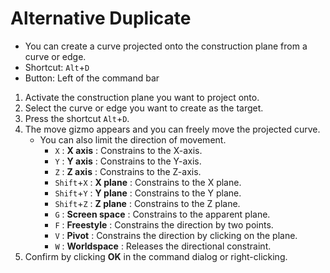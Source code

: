 # Alternative Duplicate

- You can create a curve projected onto the construction plane from a curve or edge.
- Shortcut: `Alt`+`D`
- Button: Left of the command bar

1. Activate the construction plane you want to project onto.
2. Select the curve or edge you want to create as the target.
3. Press the shortcut `Alt`+`D`.
4. The move gizmo appears and you can freely move the projected curve.
   - You can also limit the direction of movement.
     - `X` : **X axis** : Constrains to the X-axis.
     - `Y` : **Y axis** : Constrains to the Y-axis.
     - `Z` : **Z axis** : Constrains to the Z-axis.
     - `Shift`+`X` : **X plane** : Constrains to the X plane.
     - `Shift`+`Y` : **Y plane** : Constrains to the Y plane.
     - `Shift`+`Z` : **Z plane** : Constrains to the Z plane.
     - `G` : **Screen space** : Constrains to the apparent plane.
     - `F` : **Freestyle** : Constrains the direction by two points.
     - `V` : **Pivot** : Constrains the direction by clicking on the plane.
     - `W` : **Worldspace** : Releases the directional constraint.
5. Confirm by clicking **OK** in the command dialog or right-clicking.
